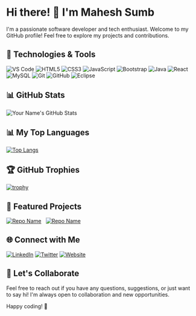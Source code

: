 # Hi there! 👋 I'm Mahesh Sumb

I'm a passionate software developer and tech enthusiast. Welcome to my GitHub profile! Feel free to explore my projects and contributions.

## 🔧 Technologies & Tools

![VS Code](https://img.shields.io/badge/VS%20Code-007ACC?style=flat&logo=visualstudiocode&logoColor=white)
![HTML5](https://img.shields.io/badge/HTML5-E34F26?style=flat&logo=html5&logoColor=white)
![CSS3](https://img.shields.io/badge/CSS3-1572B6?style=flat&logo=css3&logoColor=white)
![JavaScript](https://img.shields.io/badge/JavaScript-323330?style=flat&logo=javascript&logoColor=F7DF1E)
![Bootstrap](https://img.shields.io/badge/Bootstrap-7952B3?style=flat&logo=bootstrap&logoColor=white)
![Java](https://img.shields.io/badge/Java-007396?style=flat&logo=java&logoColor=white)
![React](https://img.shields.io/badge/React-61DAFB?style=flat&logo=react&logoColor=white)
![MySQL](https://img.shields.io/badge/MySQL-4479A1?style=flat&logo=mysql&logoColor=white)
![Git](https://img.shields.io/badge/Git-F05032?style=flat&logo=git&logoColor=white)
![GitHub](https://img.shields.io/badge/GitHub-181717?style=flat&logo=github&logoColor=white)
![Eclipse](https://img.shields.io/badge/Eclipse-2C2255?style=flat&logo=eclipseide&logoColor=white)
<!-- 
![Hibernate](https://img.shields.io/badge/Hibernate-59666C?style=flat&logo=hibernate&logoColor=white)
![Spring](https://img.shields.io/badge/Spring-6DB33F?style=flat&logo=spring&logoColor=white)
![Spring Boot](https://img.shields.io/badge/Spring%20Boot-6DB33F?style=flat&logo=springboot&logoColor=white)
![Maven](https://img.shields.io/badge/Maven-C71A36?style=flat&logo=apachemaven&logoColor=white)
-->





## 📊 GitHub Stats

![Your Name's GitHub Stats](https://github-readme-stats.vercel.app/api?username=Maheshsumb&show_icons=true&count_private=true&hide=stars&theme=radical)
## 📊 My Top Languages
[![Top Langs](https://github-readme-stats.vercel.app/api/top-langs/?username=Maheshsumb&layout=compact&theme=radical)](https://github.com/anuraghazra/github-readme-stats)
## 🏆 GitHub Trophies
[![trophy](https://github-profile-trophy.vercel.app/?username=Maheshsumb&theme=darkhub)](https://github.com/ryo-ma/github-profile-trophy)

## 🚀 Featured Projects
[![Repo Name](https://github-readme-stats.vercel.app/api/pin/?username=Maheshsumb&repo=E-commerce_using_React&theme=radical)](https://github.com/Maheshsumb/E-commerce_using_React)   &nbsp; [![Repo Name](https://github-readme-stats.vercel.app/api/pin/?username=Maheshsumb&repo=ScholarWell&theme=radical)](https://github.com/Maheshsumb/ScholarWell)


## 🌐 Connect with Me

[![LinkedIn](https://img.shields.io/badge/LinkedIn-0077B5?style=flat&logo=linkedin&logoColor=white)](https://www.linkedin.com/in/mahesh-sumb)
[![Twitter](https://img.shields.io/badge/Twitter-1DA1F2?style=flat&logo=twitter&logoColor=white)](https://twitter.com/MaheshSumb25275)
[![Website](https://img.shields.io/badge/Portfolio-000?style=flat&logo=react&logoColor=white)](https://yourportfolio.com)

## 🤝 Let's Collaborate

Feel free to reach out if you have any questions, suggestions, or just want to say hi! I'm always open to collaboration and new opportunities.

Happy coding! 🚀
